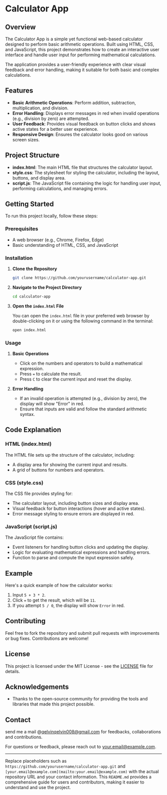 

# Calculator App

## Overview

The Calculator App is a simple yet functional web-based calculator designed to perform basic arithmetic operations. Built using HTML, CSS, and JavaScript, this project demonstrates how to create an interactive user interface and handle user input for performing mathematical calculations. 

The application provides a user-friendly experience with clear visual feedback and error handling, making it suitable for both basic and complex calculations.

## Features

- **Basic Arithmetic Operations**: Perform addition, subtraction, multiplication, and division.
- **Error Handling**: Displays error messages in red when invalid operations (e.g., division by zero) are attempted.
- **User Feedback**: Provides visual feedback on button clicks and shows active states for a better user experience.
- **Responsive Design**: Ensures the calculator looks good on various screen sizes.

## Project Structure

- **index.html**: The main HTML file that structures the calculator layout.
- **style.css**: The stylesheet for styling the calculator, including the layout, buttons, and display area.
- **script.js**: The JavaScript file containing the logic for handling user input, performing calculations, and managing errors.

## Getting Started

To run this project locally, follow these steps:

### Prerequisites

- A web browser (e.g., Chrome, Firefox, Edge)
- Basic understanding of HTML, CSS, and JavaScript

### Installation

1. **Clone the Repository**

   ```bash
   git clone https://github.com/yourusername/calculator-app.git
   ```

2. **Navigate to the Project Directory**

   ```bash
   cd calculator-app
   ```

3. **Open the `index.html` File**

   You can open the `index.html` file in your preferred web browser by double-clicking on it or using the following command in the terminal:

   ```bash
   open index.html
   ```

### Usage

1. **Basic Operations**

   - Click on the numbers and operators to build a mathematical expression.
   - Press `=` to calculate the result.
   - Press `C` to clear the current input and reset the display.

2. **Error Handling**

   - If an invalid operation is attempted (e.g., division by zero), the display will show "Error" in red.
   - Ensure that inputs are valid and follow the standard arithmetic syntax.

## Code Explanation

### HTML (index.html)

The HTML file sets up the structure of the calculator, including:
- A display area for showing the current input and results.
- A grid of buttons for numbers and operators.

### CSS (style.css)

The CSS file provides styling for:
- The calculator layout, including button sizes and display area.
- Visual feedback for button interactions (hover and active states).
- Error message styling to ensure errors are displayed in red.

### JavaScript (script.js)

The JavaScript file contains:
- Event listeners for handling button clicks and updating the display.
- Logic for evaluating mathematical expressions and handling errors.
- Function to parse and compute the input expression safely.

## Example

Here's a quick example of how the calculator works:

1. Input `5 + 3 * 2`.
2. Click `=` to get the result, which will be `11`.
3. If you attempt `5 / 0`, the display will show `Error` in red.

## Contributing

Feel free to fork the repository and submit pull requests with improvements or bug fixes. Contributions are welcome!

## License

This project is licensed under the MIT License - see the [LICENSE](LICENSE) file for details.

## Acknowledgements

- Thanks to the open-source community for providing the tools and libraries that made this project possible.

## Contact
send me a mail @qelvinqelvin008@gmail.com for feedbacks, collaborations and contributions.

For questions or feedback, please reach out to [your.email@example.com](mailto:your.email@example.com).

---

Replace placeholders such as `https://github.com/yourusername/calculator-app.git` and `[your.email@example.com](mailto:your.email@example.com)` with the actual repository URL and your contact information. This `README.md` provides a comprehensive guide for users and contributors, making it easier to understand and use the project.
